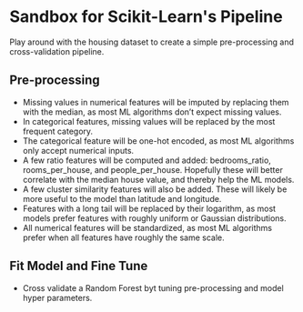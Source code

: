 # Sandbox for Scikit-Learn's Pipeline 

Play around with the housing dataset to create a simple pre-processing and cross-validation pipeline.

## Pre-processing
* Missing values in numerical features will be imputed by replacing them with the median, as most ML algorithms don’t 
expect missing values. 
* In categorical features, missing values will be replaced by the most frequent category. 
* The categorical feature will be one-hot encoded, as most ML algorithms only accept numerical inputs. 
* A few ratio features will be computed and added: bedrooms_ratio, rooms_per_house, and people_per_house. Hopefully these will better correlate with the median house value, and thereby help the ML models. 
* A few cluster similarity features will also be added. These will likely be more useful to the model than latitude and longitude. 
* Features with a long tail will be replaced by their logarithm, as most models prefer features with roughly uniform or Gaussian distributions. 
* All numerical features will be standardized, as most ML algorithms prefer when all features have roughly the same scale.

## Fit Model and Fine Tune

* Cross validate a Random Forest byt tuning pre-processing and model hyper parameters.